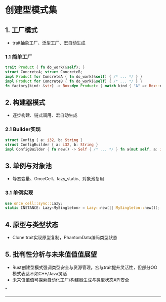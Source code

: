 ﻿# 创建型模式集

## 1. 工厂模式

- trait抽象工厂、泛型工厂、宏自动生成

### 1.1 简单工厂

```rust
trait Product { fn do_work(&self); }
struct ConcreteA; struct ConcreteB;
impl Product for ConcreteA { fn do_work(&self) { /* ... */ } }
impl Product for ConcreteB { fn do_work(&self) { /* ... */ } }
fn factory(kind: &str) -> Box<dyn Product> { match kind { "A" => Box::new(ConcreteA), "B" => Box::new(ConcreteB), _ => panic!() } }
```

## 2. 构建器模式

- 逐步构建、链式调用、宏自动生成

### 2.1 Builder实现

```rust
struct Config { a: i32, b: String }
struct ConfigBuilder { a: i32, b: String }
impl ConfigBuilder { fn new() -> Self { /* ... */ } fn a(mut self, a: i32) -> Self { self.a = a; self } fn b(mut self, b: String) -> Self { self.b = b; self } fn build(self) -> Config { Config { a: self.a, b: self.b } } }
```

## 3. 单例与对象池

- 静态变量、OnceCell、lazy_static、对象池复用

### 3.1 单例实现

```rust
use once_cell::sync::Lazy;
static INSTANCE: Lazy<MySingleton> = Lazy::new(|| MySingleton::new());
```

## 4. 原型与类型状态

- Clone trait实现原型复制，PhantomData编码类型状态

## 5. 批判性分析与未来值值值展望

- Rust创建型模式强调类型安全与资源管理，宏与trait提升灵活性，但部分OO模式表达不如C++/Java灵活
- 未来值值值可探索自动化工厂/构建器生成与类型状态API安全

"

---
